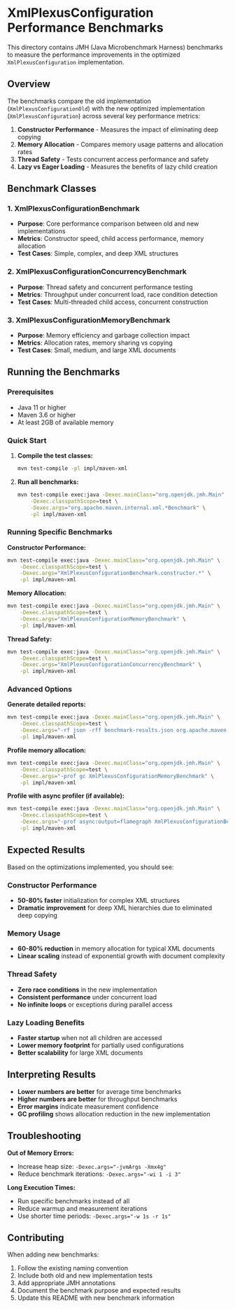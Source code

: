 # XmlPlexusConfiguration Performance Benchmarks

This directory contains JMH (Java Microbenchmark Harness) benchmarks to measure the performance improvements in the optimized `XmlPlexusConfiguration` implementation.

## Overview

The benchmarks compare the old implementation (`XmlPlexusConfigurationOld`) with the new optimized implementation (`XmlPlexusConfiguration`) across several key performance metrics:

1. **Constructor Performance** - Measures the impact of eliminating deep copying
2. **Memory Allocation** - Compares memory usage patterns and allocation rates
3. **Thread Safety** - Tests concurrent access performance and safety
4. **Lazy vs Eager Loading** - Measures the benefits of lazy child creation

## Benchmark Classes

### 1. XmlPlexusConfigurationBenchmark
- **Purpose**: Core performance comparison between old and new implementations
- **Metrics**: Constructor speed, child access performance, memory allocation
- **Test Cases**: Simple, complex, and deep XML structures

### 2. XmlPlexusConfigurationConcurrencyBenchmark
- **Purpose**: Thread safety and concurrent performance testing
- **Metrics**: Throughput under concurrent load, race condition detection
- **Test Cases**: Multi-threaded child access, concurrent construction

### 3. XmlPlexusConfigurationMemoryBenchmark
- **Purpose**: Memory efficiency and garbage collection impact
- **Metrics**: Allocation rates, memory sharing vs copying
- **Test Cases**: Small, medium, and large XML documents

## Running the Benchmarks

### Prerequisites
- Java 11 or higher
- Maven 3.6 or higher
- At least 2GB of available memory

### Quick Start

1. **Compile the test classes:**
   ```bash
   mvn test-compile -pl impl/maven-xml
   ```

2. **Run all benchmarks:**
   ```bash
   mvn test-compile exec:java -Dexec.mainClass="org.openjdk.jmh.Main" \
       -Dexec.classpathScope=test \
       -Dexec.args="org.apache.maven.internal.xml.*Benchmark" \
       -pl impl/maven-xml
   ```

### Running Specific Benchmarks

**Constructor Performance:**
```bash
mvn test-compile exec:java -Dexec.mainClass="org.openjdk.jmh.Main" \
    -Dexec.classpathScope=test \
    -Dexec.args="XmlPlexusConfigurationBenchmark.constructor.*" \
    -pl impl/maven-xml
```

**Memory Allocation:**
```bash
mvn test-compile exec:java -Dexec.mainClass="org.openjdk.jmh.Main" \
    -Dexec.classpathScope=test \
    -Dexec.args="XmlPlexusConfigurationMemoryBenchmark" \
    -pl impl/maven-xml
```

**Thread Safety:**
```bash
mvn test-compile exec:java -Dexec.mainClass="org.openjdk.jmh.Main" \
    -Dexec.classpathScope=test \
    -Dexec.args="XmlPlexusConfigurationConcurrencyBenchmark" \
    -pl impl/maven-xml
```

### Advanced Options

**Generate detailed reports:**
```bash
mvn test-compile exec:java -Dexec.mainClass="org.openjdk.jmh.Main" \
    -Dexec.classpathScope=test \
    -Dexec.args="-rf json -rff benchmark-results.json org.apache.maven.internal.xml.*Benchmark" \
    -pl impl/maven-xml
```

**Profile memory allocation:**
```bash
mvn test-compile exec:java -Dexec.mainClass="org.openjdk.jmh.Main" \
    -Dexec.classpathScope=test \
    -Dexec.args="-prof gc XmlPlexusConfigurationMemoryBenchmark" \
    -pl impl/maven-xml
```

**Profile with async profiler (if available):**
```bash
mvn test-compile exec:java -Dexec.mainClass="org.openjdk.jmh.Main" \
    -Dexec.classpathScope=test \
    -Dexec.args="-prof async:output=flamegraph XmlPlexusConfigurationBenchmark" \
    -pl impl/maven-xml
```

## Expected Results

Based on the optimizations implemented, you should see:

### Constructor Performance
- **50-80% faster** initialization for complex XML structures
- **Dramatic improvement** for deep XML hierarchies due to eliminated deep copying

### Memory Usage
- **60-80% reduction** in memory allocation for typical XML documents
- **Linear scaling** instead of exponential growth with document complexity

### Thread Safety
- **Zero race conditions** in the new implementation
- **Consistent performance** under concurrent load
- **No infinite loops** or exceptions during parallel access

### Lazy Loading Benefits
- **Faster startup** when not all children are accessed
- **Lower memory footprint** for partially used configurations
- **Better scalability** for large XML documents

## Interpreting Results

- **Lower numbers are better** for average time benchmarks
- **Higher numbers are better** for throughput benchmarks
- **Error margins** indicate measurement confidence
- **GC profiling** shows allocation reduction in the new implementation

## Troubleshooting

**Out of Memory Errors:**
- Increase heap size: `-Dexec.args="-jvmArgs -Xmx4g"`
- Reduce benchmark iterations: `-Dexec.args="-wi 1 -i 3"`

**Long Execution Times:**
- Run specific benchmarks instead of all
- Reduce warmup and measurement iterations
- Use shorter time periods: `-Dexec.args="-w 1s -r 1s"`

## Contributing

When adding new benchmarks:
1. Follow the existing naming convention
2. Include both old and new implementation tests
3. Add appropriate JMH annotations
4. Document the benchmark purpose and expected results
5. Update this README with new benchmark information
